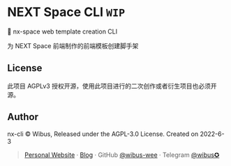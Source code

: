 # NEXT Space CLI `WIP`

💠 nx-space web template creation CLI

为 NEXT Space 前端制作的前端模板创建脚手架


## License

此项目 AGPLv3 授权开源，使用此项目进行的二次创作或者衍生项目也必须开源。

## Author

nx-cli © Wibus, Released under the AGPL-3.0 License. Created on 2022-6-3

> [Personal Website](http://iucky.cn/) · [Blog](https://blog.iucky.cn/) · GitHub [@wibus-wee](https://github.com/wibus-wee/) · Telegram [@wibus✪](https://t.me/wibus_wee)